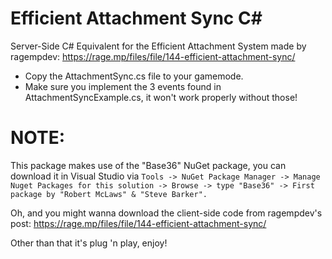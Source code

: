 # Efficient Attachment Sync C#
Server-Side C# Equivalent for the Efficient Attachment System made by ragempdev: https://rage.mp/files/file/144-efficient-attachment-sync/

- Copy the AttachmentSync.cs file to your gamemode.
- Make sure you implement the 3 events found in AttachmentSyncExample.cs, it won't work properly without those!

# NOTE:
This package makes use of the "Base36" NuGet package, you can download it in Visual Studio via `Tools -> NuGet Package Manager -> Manage Nuget Packages for this solution -> Browse -> type "Base36" -> First package by "Robert McLaws" & "Steve Barker".`

Oh, and you might wanna download the client-side code from ragempdev's post: https://rage.mp/files/file/144-efficient-attachment-sync/

Other than that it's plug 'n play, enjoy!
